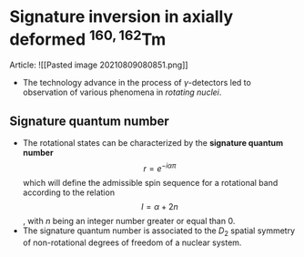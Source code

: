 # Signature inversion in axially deformed $^{160,162}$Tm

Article: ![[Pasted image 20210809080851.png]]

- The technology advance in the process of $\gamma$-detectors led to observation of various phenomena in *rotating nuclei*.

## Signature quantum number

- The rotational states can be characterized by the **signature quantum number** $$r=e^{-i\alpha\pi}$$ which will define the admissible spin sequence for a rotational band according to the relation $$I=\alpha+2n$$, with $n$ being an integer number greater or equal than 0.
- The signature quantum number is associated to the $D_2$ spatial symmetry of non-rotational degrees of freedom of a nuclear system.